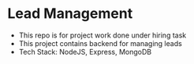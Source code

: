 # Lead Management

- This repo is for project work done under hiring task
- This project contains backend for managing leads
- Tech Stack: NodeJS, Express, MongoDB
